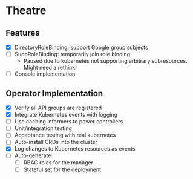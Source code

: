 # Theatre

## Features

- [x] DirectoryRoleBinding: support Google group subjects
- [ ] SudoRoleBinding: temporarily join role binding
  - Paused due to kubernetes not supporting arbitrary subresources. Might need a
    rethink.
- [ ] Console implementation

## Operator Implementation

- [x] Verify all API groups are registered
- [x] Integrate Kubernetes events with logging
- [ ] Use caching informers to power controllers
- [ ] Unit/integration testing
- [ ] Acceptance testing with real kubernetes
- [ ] Auto-install CRDs into the cluster
- [x] Log changes to Kubernetes resources as events
- [ ] Auto-generate:
  - [ ] RBAC roles for the manager
  - [ ] Stateful set for the deployment
